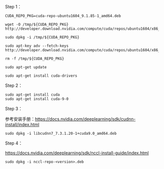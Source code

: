 Step 1：

```
CUDA_REPO_PKG=cuda-repo-ubuntu1604_9.1.85-1_amd64.deb

wget -O /tmp/${CUDA_REPO_PKG} http://developer.download.nvidia.com/compute/cuda/repos/ubuntu1604/x86_64/${CUDA_REPO_PKG} 

sudo dpkg -i /tmp/${CUDA_REPO_PKG}

sudo apt-key adv --fetch-keys http://developer.download.nvidia.com/compute/cuda/repos/ubuntu1604/x86_64/7fa2af80.pub 

rm -f /tmp/${CUDA_REPO_PKG}

sudo apt-get update

sudo apt-get install cuda-drivers
```

Step 2：

```
sudo apt-get install cuda
sudo apt-get install cuda-9-0
```

Step 3：

参考安装手册：https://docs.nvidia.com/deeplearning/sdk/cudnn-install/index.html

```
sudo dpkg -i libcudnn7_7.3.1.20-1+cuda9.0_amd64.deb
```

Step 4：

https://docs.nvidia.com/deeplearning/sdk/nccl-install-guide/index.html

```
sudo dpkg -i nccl-repo-<version>.deb
```
